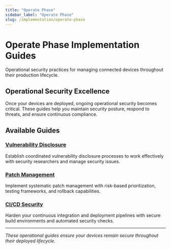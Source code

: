 ```yaml
---
title: "Operate Phase"
sidebar_label: "Operate Phase"
slug: /implementation/operate-phase
---
```


# Operate Phase Implementation Guides

Operational security practices for managing connected devices throughout their production lifecycle.

## Operational Security Excellence

Once your devices are deployed, ongoing operational security becomes critical. These guides help you maintain security posture, respond to threats, and ensure continuous compliance.

## Available Guides

### [Vulnerability Disclosure](./vulnerability-disclosure.md)
Establish coordinated vulnerability disclosure processes to work effectively with security researchers and manage security issues.

### [Patch Management](./patch-cadence.md)
Implement systematic patch management with risk-based prioritization, testing frameworks, and rollback capabilities.

### [CI/CD Security](./cicd-hardening.md)
Harden your continuous integration and deployment pipelines with secure build environments and automated security checks.

---

*These operational guides ensure your devices remain secure throughout their deployed lifecycle.* 